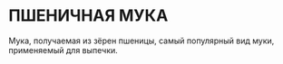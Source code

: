 # ПШЕНИЧНАЯ МУКА

Мука, получаемая из зёрен пшеницы, самый популярный вид муки, применяемый для выпечки.